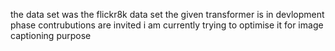 the data set was the flickr8k data set the given transformer is in devlopment phase contrubutions are invited i am currently trying to optimise it for image captioning purpose 
